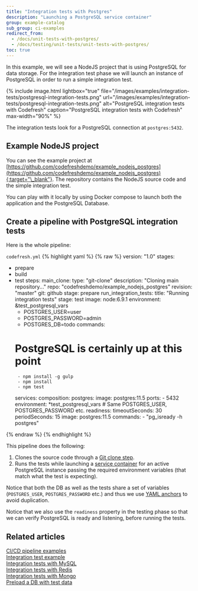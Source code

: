 ```yaml
---
title: "Integration tests with Postgres"
description: "Launching a PostgreSQL service container"
group: example-catalog
sub_group: ci-examples
redirect_from:
  - /docs/unit-tests-with-postgres/
  - /docs/testing/unit-tests/unit-tests-with-postgres/   
toc: true
---
```


In this example, we will see a NodeJS project that is using PostgreSQL for data storage. For the integration test phase we will launch an instance of PostgreSQL in order to run a simple integration test.

{% include image.html 
lightbox="true" 
file="/images/examples/integration-tests/postgresql-integration-tests.png"
url="/images/examples/integration-tests/postgresql-integration-tests.png"
alt="PostgreSQL integration tests with Codefresh"
caption="PostgreSQL integration tests with Codefresh"
max-width="90%"
%}

The integration tests look for a PostgreSQL connection at `postgres:5432`.

## Example NodeJS project

You can see the example project at [https://github.com/codefreshdemo/example_nodejs_postgres](https://github.com/codefreshdemo/example_nodejs_postgres){:target="\_blank"}. The repository contains the NodeJS source code and the simple integration test.

You can play with it locally by using Docker compose to launch both the application and the PostgreSQL Database. 

## Create a pipeline with PostgreSQL integration tests

Here is the whole pipeline:

 `codefresh.yml`
{% highlight yaml %}
{% raw %}
version: "1.0"
stages:
  - prepare
  - build
  - test
steps:
  main_clone:
    type: "git-clone"
    description: "Cloning main repository..."
    repo: "codefreshdemo/example_nodejs_postgres"
    revision: "master"
    git: github
    stage: prepare
  run_integration_tests:
    title: "Running integration tests"
    stage: test
    image: node:6.9.1
    environment: &test_postgresql_vars
      - POSTGRES_USER=user
      - POSTGRES_PASSWORD=admin
      - POSTGRES_DB=todo
    commands:
      # PostgreSQL is certainly up at this point
         - npm install -g gulp
         - npm install
         - npm test
    services:
      composition:
        postgres:
          image: postgres:11.5
          ports:
            - 5432
          environment: *test_postgresql_vars # Same POSTGRES_USER, POSTGRES_PASSWORD etc.
      readiness:
        timeoutSeconds: 30
        periodSeconds: 15
        image: postgres:11.5
        commands:
          - "pg_isready -h postgres"   

{% endraw %}
{% endhighlight %}

This pipeline does the following:

1. Clones the source code through a [Git clone step]({{site.baseurl}}/docs/pipelines/steps/git-clone/).
1. Runs the tests while launching a [service container]({{site.baseurl}}/docs/pipelines/service-containers/) for an active PostgreSQL instance passing the required environment variables (that match what the test is expecting).

Notice that both the DB as well as the tests share a set of variables (`POSTGRES_USER`, `POSTGRES_PASSWORD` etc.) and thus we use [YAML anchors]({{site.baseurl}}/docs/pipelines/what-is-the-codefresh-yaml/#using-yaml-anchors-to-avoid-repetition) to avoid duplication.

Notice that we also use the `readiness` property in the testing phase so that we can verify PostgreSQL is ready and listening, before running the tests.


## Related articles
[CI/CD pipeline examples]({{site.baseurl}}/docs/example-catalog/examples/#ci-examples)  
[Integration test example]({{site.baseurl}}/docs/example-catalog/ci-examples/run-integration-tests/)  
[Integration tests with MySQL]({{site.baseurl}}/docs/example-catalog/ci-examples/integration-tests-with-mysql/)  
[Integration tests with Redis]({{site.baseurl}}/docs/example-catalog/ci-examples/integration-tests-with-redis/)  
[Integration tests with Mongo]({{site.baseurl}}/docs/example-catalog/ci-examples/integration-tests-with-mongo/)  
[Preload a DB with test data]({{site.baseurl}}/docs/example-catalog/ci-examples/populate-a-database-with-existing-data/)


